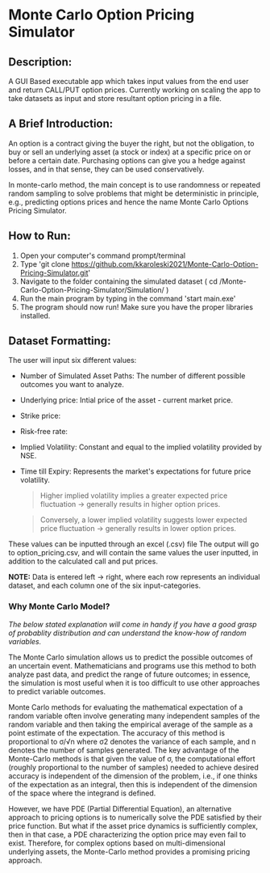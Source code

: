 # Monte Carlo Option Pricing Simulator
## Description:
A GUI Based executable app which takes input values from the end user and return CALL/PUT option prices. Currently working on scaling the app to take datasets as input and store resultant option pricing in a file.

## A Brief Introduction:
An option is a contract giving the buyer the right, but not the obligation, to buy or sell an underlying asset (a stock or index) at a specific price on or before a certain date.
Purchasing options can give you a hedge against losses, and in that sense, they can be used conservatively. 

In monte-carlo method, the main concept is to use randomness or repeated random sampling to solve problems that might be deterministic in principle, e.g., predicting options prices and hence the name Monte Carlo Options Pricing Simulator.


## How to Run: 
1. Open your computer's command prompt/terminal
2. Type 'git clone https://github.com/kkaroleski2021/Monte-Carlo-Option-Pricing-Simulator.git'
3. Navigate to the folder containing the simulated dataset ( cd /Monte-Carlo-Option-Pricing-Simulator/Simulation/ )
4. Run the main program by typing in the command 'start main.exe'
5. The program should now run! Make sure you have the proper libraries installed.

## Dataset Formatting:
The user will input six different values:
- Number of Simulated Asset Paths: The number of different possible outcomes you want to analyze.
- Underlying price: Intial price of the asset - current market price.
- Strike price: 
- Risk-free rate: 
- Implied Volatility: Constant and equal to the implied volatility provided by NSE.
- Time till Expiry: Represents the market's expectations for future price volatility.
  > Higher implied volatility implies a greater expected price fluctuation -> generally results in higher option prices.

  > Conversely, a lower implied volatility suggests lower expected price fluctuation -> generally results in lower option prices.

These values can be inputted through an excel (.csv) file
The output will go to option_pricing.csv, and will contain the same values the user inputted, in addition to the calculated call and put prices.

**NOTE:** Data is entered left -> right, where each row represents an individual dataset, and each column one of the six input-categories.


### Why Monte Carlo Model?
_The below stated explanation will come in handy if you have a good grasp of probablity distribution and can understand the know-how of random variables._ 

The Monte Carlo simulation allows us to predict the possible outcomes of an uncertain event. Mathematicians and programs use this method to both analyze past data, and predict the range of future outcomes; in essence, the simulation is most useful when it is too difficult to use other approaches to predict variable outcomes.

Monte Carlo methods for evaluating the mathematical expectation of a random variable often involve generating many independent samples of the random variable and then taking the empirical average of the sample as a point estimate of the expectation. The accuracy of this method is proportional to σ/√n where σ2 denotes the variance of each sample, and n denotes the number of samples generated. 
The key advantage of the Monte-Carlo methods is that given the value of σ, the computational effort (roughly proportional to the number of samples) needed to achieve desired accuracy is independent of the dimension of the problem, i.e., if one thinks of the expectation as an integral, then this is independent of the dimension of the space where the integrand is defined.

However, we have PDE (Partial Differential Equation), an alternative approach to pricing options is to numerically solve the PDE satisfied by their price function. But what if the asset price dynamics is sufficiently complex, then in that case, a PDE characterizing the option price may even fail to exist.  Therefore, for complex options based on multi-dimensional underlying assets, the Monte-Carlo method provides a promising pricing approach.


